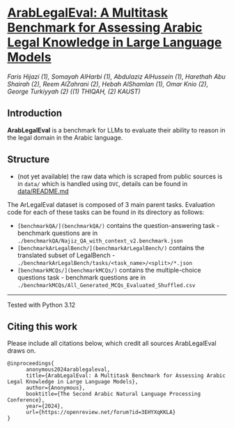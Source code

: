 # [ArabLegalEval: A Multitask Benchmark for Assessing Arabic Legal Knowledge in Large Language Models](https://www.arxiv.org/abs/2408.07983)

*Faris Hijazi (1), Somayah AlHarbi (1), Abdulaziz AlHussein (1), Harethah Abu Shairah (2), Reem AlZahrani (2), Hebah AlShamlan (1), Omar Knio (2), George Turkiyyah (2) ((1) THIQAH, (2) KAUST)*

## Introduction

**ArabLegalEval** is a benchmark for LLMs to evaluate their ability to reason in the legal domain in the Arabic language.

## Structure

- (not yet available) the raw data which is scraped from public sources is in `data/` which is handled using `DVC`, details can be found in [data/README.md](data/README.md)

The ArLegalEval dataset is composed of 3 main parent tasks. Evaluation code for each of these tasks can be found in its directory as follows:
- `[benchmarkQA/](benchmarkQA/)` contains the question-answering task
      - benchmark questions are in `./benchmarkQA/Najiz_QA_with_context_v2.benchmark.json`
- `[benchmarkArLegalBench/](benchmarkArLegalBench/)` contains the translated subset of LegalBench
      - `./benchmarkArLegalBench/tasks/<task_name>/<split>/*.json`
- `[benchmarkMCQs/](benchmarkMCQs/)` contains the multiple-choice questions task
      - benchmark questions are in `./benchmarkMCQs/All_Generated_MCQs_Evaluated_Shuffled.csv`

---

Tested with Python 3.12

## Citing this work

Please include all citations below, which credit all sources ArabLegalEval draws on.

```text
@inproceedings{
      anonymous2024arablegaleval,
      title={ArabLegalEval: A Multitask Benchmark for Assessing Arabic Legal Knowledge in Large Language Models},
      author={Anonymous},
      booktitle={The Second Arabic Natural Language Processing Conference},
      year={2024},
      url={https://openreview.net/forum?id=3EHYXqKKLA}
}
```
